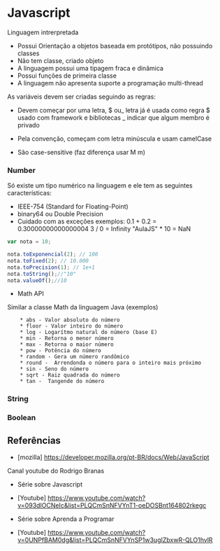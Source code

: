 # Javascript

Linguagem intrerpretada

- Possui Orientação a objetos baseada em protótipos, não possuindo classes
- Não tem classe, criado objeto
- A linguagem possui uma tipagem fraca e dinâmica
- Possui funções de primeira classe
- A linguagem não apresenta suporte a programação multi-thread

As variáveis devem ser criadas seguindo as regras:
* Devem começar por uma letra, $ ou_ 
        letra já é usada como regra 
        $ usado com framework e bibliotecas
        _  indicar que algum membro é privado 

* Pela convenção, começam com letra minúscula e usam camelCase
* São case-sensitive (faz diferença usar M m)

### Number 

Só existe um tipo numérico na linguagem e ele tem as seguintes características: 
- IEEE-754 (Standard for Floating-Point)
- binary64 ou Double Precision
- Cuidado com as exceções exemplos:
        0.1 + 0.2 = 0.30000000000000004
        3 / 0 = Infinity
        "AulaJS" * 10 = NaN

````js
var nota = 10;

nota.toExponencial(2); // 100
nota.toFixed(2); // 10.000
nota.toPrecision(1); // 1e+1
nota.toString();//"10"
nota.valueOf();//10

````

* Math API 

Similar a classe Math da linguagem Java (exemplos)

        * abs - Valor absoluto do número
        * floor - Valor inteiro do número
        * log - Logarítmo natural do número (base E)  
        * min - Retorna o menor número  
        * max - Retorna o maior número  
        * pow - Potência do número  
        * random - Gera um número randômico  
        * round -  Arrendonda o número para o inteiro mais próximo
        * sin - Seno do número  
        * sqrt - Raiz quadrada do número  
        * tan -  Tangende do número

### String
### Boolean


## Referências

- [mozilla] https://developer.mozilla.org/pt-BR/docs/Web/JavaScript

Canal youtube do Rodrigo Branas 
- Série sobre Javascript 
- [Youtube] https://www.youtube.com/watch?v=093dIOCNeIc&list=PLQCmSnNFVYnT1-oeDOSBnt164802rkegc

- Série sobre Aprenda a Programar
- [Youtube] https://www.youtube.com/watch?v=0UNPfBAM0dg&list=PLQCmSnNFVYnSP1w3ugIZbxwR-QLO1hvlR
